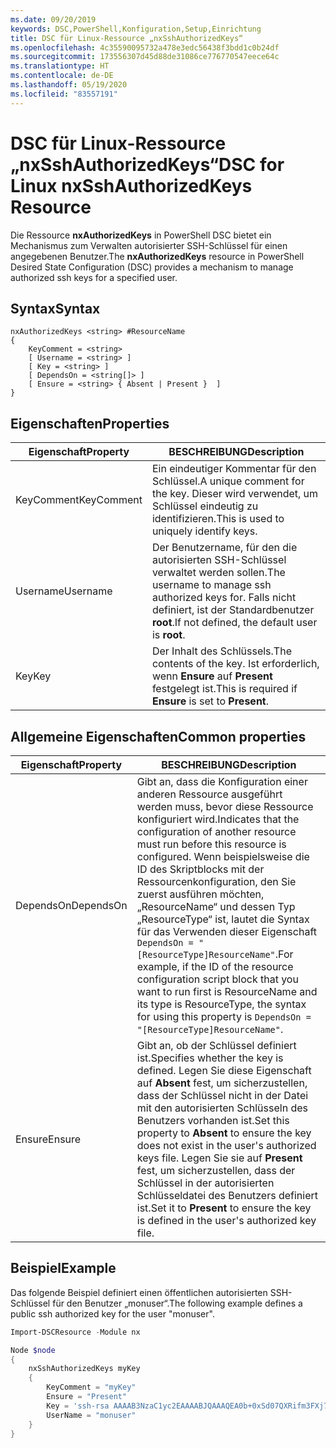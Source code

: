 ```yaml
---
ms.date: 09/20/2019
keywords: DSC,PowerShell,Konfiguration,Setup,Einrichtung
title: DSC für Linux-Ressource „nxSshAuthorizedKeys“
ms.openlocfilehash: 4c35590095732a478e3edc56438f3bdd1c0b24df
ms.sourcegitcommit: 173556307d45d88de31086ce776770547eece64c
ms.translationtype: HT
ms.contentlocale: de-DE
ms.lasthandoff: 05/19/2020
ms.locfileid: "83557191"
---
```

# <a name="dsc-for-linux-nxsshauthorizedkeys-resource"></a><span data-ttu-id="fff9b-103">DSC für Linux-Ressource „nxSshAuthorizedKeys“</span><span class="sxs-lookup"><span data-stu-id="fff9b-103">DSC for Linux nxSshAuthorizedKeys Resource</span></span>

<span data-ttu-id="fff9b-104">Die Ressource **nxAuthorizedKeys** in PowerShell DSC bietet ein Mechanismus zum Verwalten autorisierter SSH-Schlüssel für einen angegebenen Benutzer.</span><span class="sxs-lookup"><span data-stu-id="fff9b-104">The **nxAuthorizedKeys** resource in PowerShell Desired State Configuration (DSC) provides a mechanism to manage authorized ssh keys for a specified user.</span></span>

## <a name="syntax"></a><span data-ttu-id="fff9b-105">Syntax</span><span class="sxs-lookup"><span data-stu-id="fff9b-105">Syntax</span></span>

```Syntax
nxAuthorizedKeys <string> #ResourceName
{
    KeyComment = <string>
    [ Username = <string> ]
    [ Key = <string> ]
    [ DependsOn = <string[]> ]
    [ Ensure = <string> { Absent | Present }  ]
}
```

## <a name="properties"></a><span data-ttu-id="fff9b-106">Eigenschaften</span><span class="sxs-lookup"><span data-stu-id="fff9b-106">Properties</span></span>

|<span data-ttu-id="fff9b-107">Eigenschaft</span><span class="sxs-lookup"><span data-stu-id="fff9b-107">Property</span></span> |<span data-ttu-id="fff9b-108">BESCHREIBUNG</span><span class="sxs-lookup"><span data-stu-id="fff9b-108">Description</span></span> |
|---|---|
|<span data-ttu-id="fff9b-109">KeyComment</span><span class="sxs-lookup"><span data-stu-id="fff9b-109">KeyComment</span></span> |<span data-ttu-id="fff9b-110">Ein eindeutiger Kommentar für den Schlüssel.</span><span class="sxs-lookup"><span data-stu-id="fff9b-110">A unique comment for the key.</span></span> <span data-ttu-id="fff9b-111">Dieser wird verwendet, um Schlüssel eindeutig zu identifizieren.</span><span class="sxs-lookup"><span data-stu-id="fff9b-111">This is used to uniquely identify keys.</span></span> |
|<span data-ttu-id="fff9b-112">Username</span><span class="sxs-lookup"><span data-stu-id="fff9b-112">Username</span></span> |<span data-ttu-id="fff9b-113">Der Benutzername, für den die autorisierten SSH-Schlüssel verwaltet werden sollen.</span><span class="sxs-lookup"><span data-stu-id="fff9b-113">The username to manage ssh authorized keys for.</span></span> <span data-ttu-id="fff9b-114">Falls nicht definiert, ist der Standardbenutzer **root**.</span><span class="sxs-lookup"><span data-stu-id="fff9b-114">If not defined, the default user is **root**.</span></span> |
|<span data-ttu-id="fff9b-115">Key</span><span class="sxs-lookup"><span data-stu-id="fff9b-115">Key</span></span> |<span data-ttu-id="fff9b-116">Der Inhalt des Schlüssels.</span><span class="sxs-lookup"><span data-stu-id="fff9b-116">The contents of the key.</span></span> <span data-ttu-id="fff9b-117">Ist erforderlich, wenn **Ensure** auf **Present** festgelegt ist.</span><span class="sxs-lookup"><span data-stu-id="fff9b-117">This is required if **Ensure** is set to **Present**.</span></span>|

## <a name="common-properties"></a><span data-ttu-id="fff9b-118">Allgemeine Eigenschaften</span><span class="sxs-lookup"><span data-stu-id="fff9b-118">Common properties</span></span>

|<span data-ttu-id="fff9b-119">Eigenschaft</span><span class="sxs-lookup"><span data-stu-id="fff9b-119">Property</span></span> |<span data-ttu-id="fff9b-120">BESCHREIBUNG</span><span class="sxs-lookup"><span data-stu-id="fff9b-120">Description</span></span> |
|---|---|
|<span data-ttu-id="fff9b-121">DependsOn</span><span class="sxs-lookup"><span data-stu-id="fff9b-121">DependsOn</span></span> |<span data-ttu-id="fff9b-122">Gibt an, dass die Konfiguration einer anderen Ressource ausgeführt werden muss, bevor diese Ressource konfiguriert wird.</span><span class="sxs-lookup"><span data-stu-id="fff9b-122">Indicates that the configuration of another resource must run before this resource is configured.</span></span> <span data-ttu-id="fff9b-123">Wenn beispielsweise die ID des Skriptblocks mit der Ressourcenkonfiguration, den Sie zuerst ausführen möchten, „ResourceName“ und dessen Typ „ResourceType“ ist, lautet die Syntax für das Verwenden dieser Eigenschaft `DependsOn = "[ResourceType]ResourceName"`.</span><span class="sxs-lookup"><span data-stu-id="fff9b-123">For example, if the ID of the resource configuration script block that you want to run first is ResourceName and its type is ResourceType, the syntax for using this property is `DependsOn = "[ResourceType]ResourceName"`.</span></span> |
|<span data-ttu-id="fff9b-124">Ensure</span><span class="sxs-lookup"><span data-stu-id="fff9b-124">Ensure</span></span> |<span data-ttu-id="fff9b-125">Gibt an, ob der Schlüssel definiert ist.</span><span class="sxs-lookup"><span data-stu-id="fff9b-125">Specifies whether the key is defined.</span></span> <span data-ttu-id="fff9b-126">Legen Sie diese Eigenschaft auf **Absent** fest, um sicherzustellen, dass der Schlüssel nicht in der Datei mit den autorisierten Schlüsseln des Benutzers vorhanden ist.</span><span class="sxs-lookup"><span data-stu-id="fff9b-126">Set this property to **Absent** to ensure the key does not exist in the user's authorized keys file.</span></span> <span data-ttu-id="fff9b-127">Legen Sie sie auf **Present** fest, um sicherzustellen, dass der Schlüssel in der autorisierten Schlüsseldatei des Benutzers definiert ist.</span><span class="sxs-lookup"><span data-stu-id="fff9b-127">Set it to **Present** to ensure the key is defined in the user's authorized key file.</span></span> |

## <a name="example"></a><span data-ttu-id="fff9b-128">Beispiel</span><span class="sxs-lookup"><span data-stu-id="fff9b-128">Example</span></span>

<span data-ttu-id="fff9b-129">Das folgende Beispiel definiert einen öffentlichen autorisierten SSH-Schlüssel für den Benutzer „monuser“.</span><span class="sxs-lookup"><span data-stu-id="fff9b-129">The following example defines a public ssh authorized key for the user "monuser".</span></span>

```powershell
Import-DSCResource -Module nx

Node $node
{
    nxSshAuthorizedKeys myKey
    {
        KeyComment = "myKey"
        Ensure = "Present"
        Key = 'ssh-rsa AAAAB3NzaC1yc2EAAAABJQAAAQEA0b+0xSd07QXRifm3FXj7Pn/DblA6QI5VAkDm6OivFzj3U6qGD1VJ6AAxWPCyMl/qhtpRtxZJDu/TxD8AyZNgc8aN2CljN1hOMbBRvH2q5QPf/nCnnJRaGsrxIqZjyZdYo9ZEEzjZUuMDM5HI1LA9B99k/K6PK2Bc1NLivpu7nbtVG2tLOQs+GefsnHuetsRMwo/+c3LtwYm9M0XfkGjYVCLO4CoFuSQpvX6AB3TedUy6NZ0iuxC0kRGg1rIQTwSRcw+McLhslF0drs33fw6tYdzlLBnnzimShMuiDWiT37WqCRovRGYrGCaEFGTG2e0CN8Co8nryXkyWc6NSDNpMzw== rsa-key-20150401'
        UserName = "monuser"
    }
}
```
